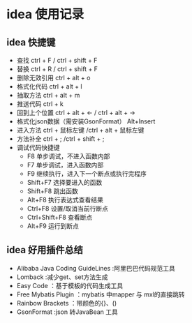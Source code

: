 # idea 使用记录
## idea 快捷键
- 查找 ctrl + F / ctrl + shift + F
- 替换 ctrl + R / ctrl + shift + F
- 删除无效引用 ctrl + alt + o
- 格式化代码 ctrl + alt + l
- 抽取方法 ctrl + alt + m
- 推送代码 ctrl + k
- 回到上个位置 ctrl + alt + <- / ctrl + alt + ->
- 格式化json数据（需安装GsonFormat） Alt+Insert
- 进入方法 ctrl + 鼠标左键 /ctrl + alt + 鼠标左键 
- 方法补全 ctrl + ; /ctrl + shift + ;
- 调试代码快捷键
  - F8 单步调试，不进入函数内部
  - F7 单步调试，进入函数内部
  - F9 继续执行，进入下一个断点或执行完程序
  - Shift+F7 选择要进入的函数
  - Shift+F8 跳出函数
  - Alt+F8 执行表达式查看结果
  - Ctrl+F8 设置/取消当前行断点
  - Ctrl+Shift+F8 查看断点
  - Alt+F9 运行到断点

## idea 好用插件总结
- Alibaba Java Coding GuideLines :阿里巴巴代码规范工具
- Lomback :减少get、set方法生成
- Easy Code  ：基于模板的代码生成工具
- Free Mybatis Plugin ：mybatis 中mapper 与 mxl的直接跳转
- Rainbow Brackets ：带颜色的{}、()
- GsonFormat :json 转JavaBean 工具
